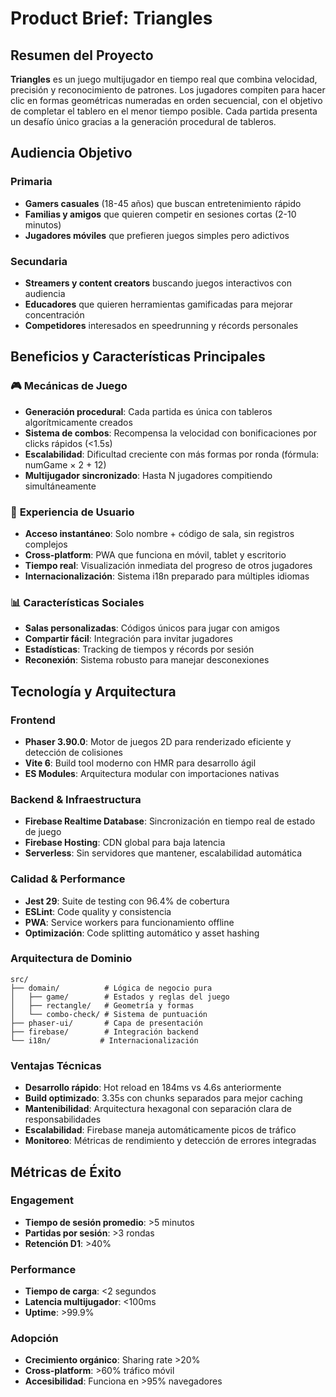 # Product Brief: Triangles

## Resumen del Proyecto

**Triangles** es un juego multijugador en tiempo real que combina velocidad, precisión y reconocimiento de patrones. Los jugadores compiten para hacer clic en formas geométricas numeradas en orden secuencial, con el objetivo de completar el tablero en el menor tiempo posible. Cada partida presenta un desafío único gracias a la generación procedural de tableros.

## Audiencia Objetivo

### Primaria
- **Gamers casuales** (18-45 años) que buscan entretenimiento rápido
- **Familias y amigos** que quieren competir en sesiones cortas (2-10 minutos)
- **Jugadores móviles** que prefieren juegos simples pero adictivos

### Secundaria  
- **Streamers y content creators** buscando juegos interactivos con audiencia
- **Educadores** que quieren herramientas gamificadas para mejorar concentración
- **Competidores** interesados en speedrunning y récords personales

## Beneficios y Características Principales

### 🎮 **Mecánicas de Juego**
- **Generación procedural**: Cada partida es única con tableros algorítmicamente creados
- **Sistema de combos**: Recompensa la velocidad con bonificaciones por clicks rápidos (<1.5s)
- **Escalabilidad**: Dificultad creciente con más formas por ronda (fórmula: numGame × 2 + 12)
- **Multijugador sincronizado**: Hasta N jugadores compitiendo simultáneamente

### 🚀 **Experiencia de Usuario**
- **Acceso instantáneo**: Solo nombre + código de sala, sin registros complejos
- **Cross-platform**: PWA que funciona en móvil, tablet y escritorio
- **Tiempo real**: Visualización inmediata del progreso de otros jugadores
- **Internacionalización**: Sistema i18n preparado para múltiples idiomas

### 📊 **Características Sociales**
- **Salas personalizadas**: Códigos únicos para jugar con amigos
- **Compartir fácil**: Integración para invitar jugadores
- **Estadísticas**: Tracking de tiempos y récords por sesión
- **Reconexión**: Sistema robusto para manejar desconexiones

## Tecnología y Arquitectura

### **Frontend**
- **Phaser 3.90.0**: Motor de juegos 2D para renderizado eficiente y detección de colisiones
- **Vite 6**: Build tool moderno con HMR para desarrollo ágil
- **ES Modules**: Arquitectura modular con importaciones nativas

### **Backend & Infraestructura**
- **Firebase Realtime Database**: Sincronización en tiempo real de estado de juego
- **Firebase Hosting**: CDN global para baja latencia
- **Serverless**: Sin servidores que mantener, escalabilidad automática

### **Calidad & Performance**
- **Jest 29**: Suite de testing con 96.4% de cobertura
- **ESLint**: Code quality y consistencia
- **PWA**: Service workers para funcionamiento offline
- **Optimización**: Code splitting automático y asset hashing

### **Arquitectura de Dominio**
```
src/
├── domain/          # Lógica de negocio pura
│   ├── game/        # Estados y reglas del juego  
│   ├── rectangle/   # Geometría y formas
│   └── combo-check/ # Sistema de puntuación
├── phaser-ui/       # Capa de presentación
├── firebase/        # Integración backend
└── i18n/           # Internacionalización
```

### **Ventajas Técnicas**
- **Desarrollo rápido**: Hot reload en 184ms vs 4.6s anteriormente
- **Build optimizado**: 3.35s con chunks separados para mejor caching
- **Mantenibilidad**: Arquitectura hexagonal con separación clara de responsabilidades
- **Escalabilidad**: Firebase maneja automáticamente picos de tráfico
- **Monitoreo**: Métricas de rendimiento y detección de errores integradas

## Métricas de Éxito

### Engagement
- **Tiempo de sesión promedio**: >5 minutos
- **Partidas por sesión**: >3 rondas
- **Retención D1**: >40%

### Performance  
- **Tiempo de carga**: <2 segundos
- **Latencia multijugador**: <100ms
- **Uptime**: >99.9%

### Adopción
- **Crecimiento orgánico**: Sharing rate >20%
- **Cross-platform**: >60% tráfico móvil
- **Accesibilidad**: Funciona en >95% navegadores
